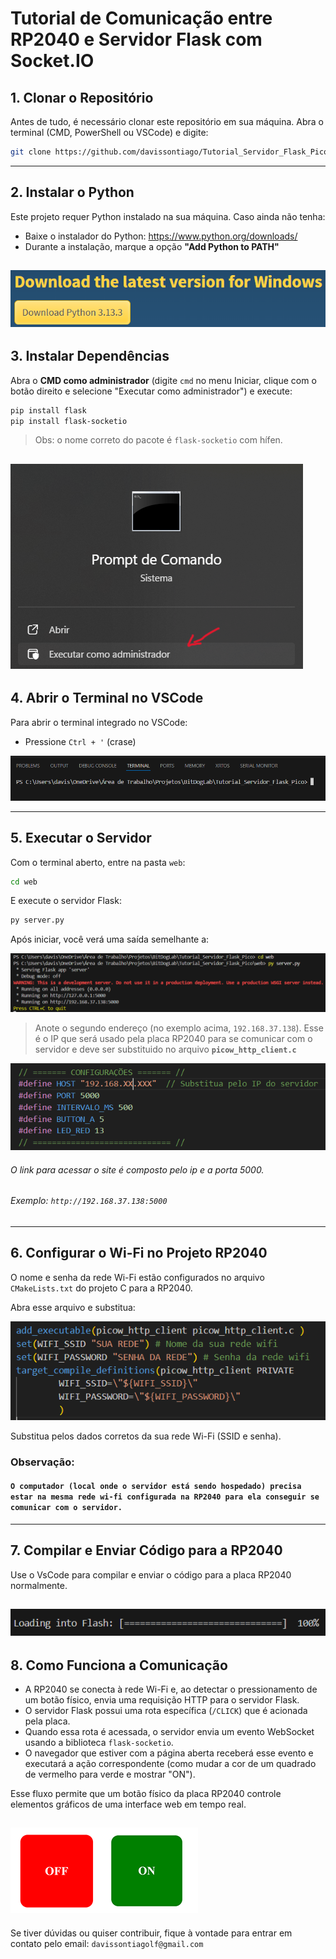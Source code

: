 # Tutorial de Comunicação entre RP2040 e Servidor Flask com Socket.IO

## 1. Clonar o Repositório

Antes de tudo, é necessário clonar este repositório em sua máquina. Abra o terminal (CMD, PowerShell ou VSCode) e digite:

```bash
git clone https://github.com/davissontiago/Tutorial_Servidor_Flask_Pico
```
---

## 2. Instalar o Python

Este projeto requer Python instalado na sua máquina. Caso ainda não tenha:

- Baixe o instalador do Python: https://www.python.org/downloads/
- Durante a instalação, marque a opção **"Add Python to PATH"**

![Local de download](images/downloadPython.png)
---

## 3. Instalar Dependências

Abra o **CMD como administrador** (digite `cmd` no menu Iniciar, clique com o botão direito e selecione "Executar como administrador") e execute:

```bash
pip install flask
pip install flask-socketio
```

> Obs: o nome correto do pacote é `flask-socketio` com hífen.

![Cmd com Administrador](images/cmd.png)
---

## 4. Abrir o Terminal no VSCode

Para abrir o terminal integrado no VSCode:

- Pressione `Ctrl + '` (crase)

![Terminal Vs Code](images/terminalCode.png)

---

## 5. Executar o Servidor

Com o terminal aberto, entre na pasta `web`:

```bash
cd web
```

E execute o servidor Flask:

```bash
py server.py
```

Após iniciar, você verá uma saída semelhante a:

![Saida Terminal](images/saidaTerminal.png)

> Anote o segundo endereço (no exemplo acima, `192.168.37.138`). Esse é o IP que será usado pela placa RP2040 para se comunicar com o servidor e deve ser substituido no arquivo **`picow_http_client.c`**

![Local para trocar ip](images/ipServidor.png)
###### O link para acessar o site é composto pelo ip e a porta 5000.
###### Exemplo: `http://192.168.37.138:5000`
---

## 6. Configurar o Wi-Fi no Projeto RP2040

O nome e senha da rede Wi-Fi estão configurados no arquivo `CMakeLists.txt` do projeto C para a RP2040. 

Abra esse arquivo e substitua:

![Nome e Rede](images/redeSenha.png)

Substitua pelos dados corretos da sua rede Wi-Fi (SSID e senha).

### Observação:
#### `O computador (local onde o servidor está sendo hospedado) precisa estar na mesma rede wi-fi configurada na RP2040 para ela conseguir se comunicar com o servidor.`
---

## 7. Compilar e Enviar Código para a RP2040

Use o VsCode para compilar e enviar o código para a placa RP2040 normalmente.

![run](images/run.png)
---

## 8. Como Funciona a Comunicação

- A RP2040 se conecta à rede Wi-Fi e, ao detectar o pressionamento de um botão físico, envia uma requisição HTTP para o servidor Flask.
- O servidor Flask possui uma rota específica (`/CLICK`) que é acionada pela placa.
- Quando essa rota é acessada, o servidor envia um evento WebSocket usando a biblioteca `flask-socketio`.
- O navegador que estiver com a página aberta receberá esse evento e executará a ação correspondente (como mudar a cor de um quadrado de vermelho para verde e mostrar "ON").

Esse fluxo permite que um botão físico da placa RP2040 controle elementos gráficos de uma interface web em tempo real.

![onoff](images/onoff.png)
---

Se tiver dúvidas ou quiser contribuir, fique à vontade para entrar em contato pelo email: `davissontiagolf@gmail.com` 

